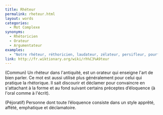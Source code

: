 ```yaml
---
title: Rhéteur
permalink: rheteur.html
layout: words
categories:
  - Mot Complexe
synonyms:
  - Rhétoricien
  - Orateur
  - Argumentateur
examples:
  - "Notre rhéteur, réthoricien, laudateur, zélateur, persifleur, pourfendeur, cabotin à la rhétorique, au ramage alambiqué et ampoulé..."
link: http://fr.wiktionary.org/wiki/rh%C3%A9teur
---
```


(Commun) Un rhéteur dans l'antiquité, est un orateur qui enseigne l'art de bien parler. Ce mot est aussi utilisé plus généralement pour celui qui pratique la rhétorique. Il sait discourir et déclamer pour convaincre en s'attachant à la forme et au fond suivant certains préceptes d’éloquence (à l'oral comme à l'écrit).

(Péjoratif) Personne dont toute l’éloquence consiste dans un style apprêté, affété, emphatique et déclamatoire.
